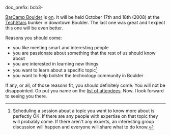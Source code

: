 doc_prefix: bcb3-

[BarCamp Boulder][] is [on][andrews-announce].  It will be held October
17th and 18th (2008) at the [TechStars][] bunker in downtown Boulder.
The last one was great and I expect this one will be even better.

Reasons you should come:
 
 * you like meeting smart and interesting people
 * you are passionate about something that the rest of us should know about
 * you are interested in learning new things
 * you want to learn about a specific topic[^bcb3-barcamp-session-scheduling]
 * you want to help bolster the technology community in Boulder

If any, or all, of those reasons fit, you should definitely come.  You
will not be disappointed.  Go put you name on the 
[list of attendees][rsvp].  Now.  I look forward to seeing you there.


[^bcb3-barcamp-session-scheduling]: Scheduling a session about a topic
you want to know more about is perfectly OK.  If there are any people
with expertise on that topic they will probably come.  If there aren't
any experts, an interesting group discussion will happen and everyone
will share what to do know.


[barcamp boulder]: http://barcamp.org/BarCampBoulder
[rsvp]: http://barcamp.org/BarCampBoulderAttendees
[techstars]: http://www.techstars.org/
[andrews-announce]: http://andrewhyde.net/barcamp-boulder-iii/